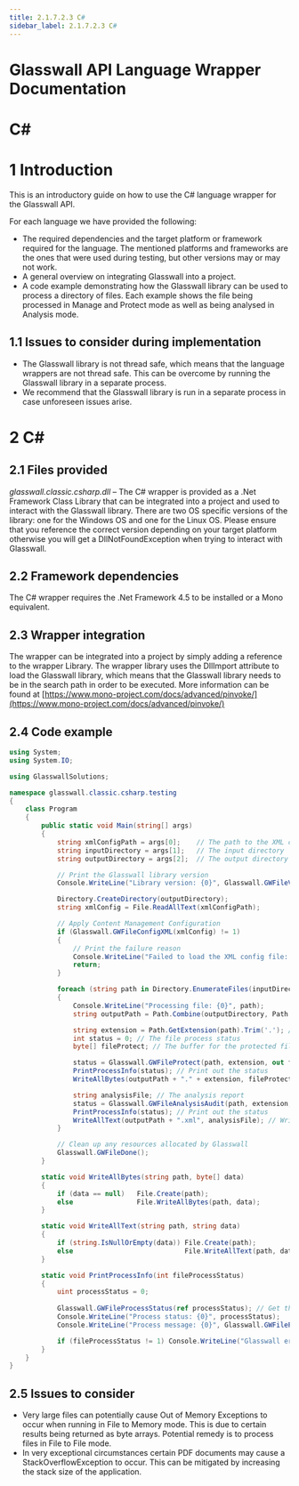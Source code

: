 ```yaml
---
title: 2.1.7.2.3 C#
sidebar_label: 2.1.7.2.3 C#
---
```


<div style={{textAlign: 'center'}}>

# Glasswall API Language Wrapper Documentation
# C#
</div>

# 1 Introduction

This is an introductory guide on how to use the C# language wrapper for the Glasswall API.

For each language we have provided the following:

- The required dependencies and the target platform or framework required for the language. The mentioned platforms and frameworks are the ones that were used during testing, but other versions may or may not work.
- A general overview on integrating Glasswall into a project.
- A code example demonstrating how the Glasswall library can be used to process a directory of files. Each example shows the file being processed in Manage and Protect mode as well as being analysed in Analysis mode.

## 1.1 Issues to consider during implementation

- The Glasswall library is not thread safe, which means that the language wrappers are not thread safe. This can be overcome by running the Glasswall library in a separate process.
- We recommend that the Glasswall library is run in a separate process in case unforeseen issues arise.

# 2 C#


## 2.1 Files provided

_glasswall.classic.csharp.dll_ – The C# wrapper is provided as a .Net Framework Class Library that can be integrated into a project and used to interact with the Glasswall library. There are two OS specific versions of the library: one for the Windows OS and one for the Linux OS. Please ensure that you reference the correct version depending on your target platform otherwise you will get a DllNotFoundException when trying to interact with Glasswall.


## 2.2 Framework dependencies

The C# wrapper requires the .Net Framework 4.5 to be installed or a Mono equivalent.

## 2.3 Wrapper integration

The wrapper can be integrated into a project by simply adding a reference to the wrapper Library. The wrapper library uses the DllImport attribute to load the Glasswall library, which means that the Glasswall library needs to be in the search path in order to be executed. More information can be found at [https://www.mono-project.com/docs/advanced/pinvoke/](https://www.mono-project.com/docs/advanced/pinvoke/)

## 2.4 Code example

```csharp
using System;
using System.IO;

using GlasswallSolutions;

namespace glasswall.classic.csharp.testing
{
    class Program
    {
        public static void Main(string[] args)
        {
            string xmlConfigPath = args[0];    // The path to the XML content management configuration
            string inputDirectory = args[1];   // The input directory
            string outputDirectory = args[2];  // The output directory

            // Print the Glasswall library version
            Console.WriteLine("Library version: {0}", Glasswall.GWFileVersion());

            Directory.CreateDirectory(outputDirectory);
            string xmlConfig = File.ReadAllText(xmlConfigPath);

            // Apply Content Management Configuration
            if (Glasswall.GWFileConfigXML(xmlConfig) != 1)
            {
                // Print the failure reason
                Console.WriteLine("Failed to load the XML config file: {0}", Glasswall.GWFileErrorMsg());
                return;
            }

            foreach (string path in Directory.EnumerateFiles(inputDirectory, "*", SearchOption.AllDirectories))
            {
                Console.WriteLine("Processing file: {0}", path);
                string outputPath = Path.Combine(outputDirectory, Path.GetFileNameWithoutExtension(path));

                string extension = Path.GetExtension(path).Trim('.'); // We use the file extension as the file type
                int status = 0; // The file process status
                byte[] fileProtect; // The buffer for the protected file

                status = Glasswall.GWFileProtect(path, extension, out fileProtect); // Run the file through File to Memory Protect
                PrintProcessInfo(status); // Print out the status
                WriteAllBytes(outputPath + "." + extension, fileProtect); // Write the protected file

                string analysisFile; // The analysis report
                status = Glasswall.GWFileAnalysisAudit(path, extension, out analysisFile); // Analyse the file with File to Memory Analysis
                PrintProcessInfo(status); // Print out the status
                WriteAllText(outputPath + ".xml", analysisFile); // Write the analysis report
            }

            // Clean up any resources allocated by Glasswall
            Glasswall.GWFileDone();
        }

        static void WriteAllBytes(string path, byte[] data)
        {
            if (data == null)   File.Create(path);
            else                File.WriteAllBytes(path, data);
        }

        static void WriteAllText(string path, string data)
        {
            if (string.IsNullOrEmpty(data)) File.Create(path);
            else                            File.WriteAllText(path, data);
        }

        static void PrintProcessInfo(int fileProcessStatus)
        {
            uint processStatus = 0;
            
            Glasswall.GWFileProcessStatus(ref processStatus); // Get the process status
            Console.WriteLine("Process status: {0}", processStatus);
            Console.WriteLine("Process message: {0}", Glasswall.GWFileProcessMsg()); // Print the file process message

            if (fileProcessStatus != 1) Console.WriteLine("Glasswall error: {0}", Glasswall.GWFileErrorMsg()); // Print non-conformance reason
        }
    }
}


```


## 2.5 Issues to consider

- Very large files can potentially cause Out of Memory Exceptions to occur when running in File to Memory mode. This is due to certain results being returned as byte arrays. Potential remedy is to process files in File to File mode.
- In very exceptional circumstances certain PDF documents may cause a StackOverflowException to occur. This can be mitigated by increasing the stack size of the application.
